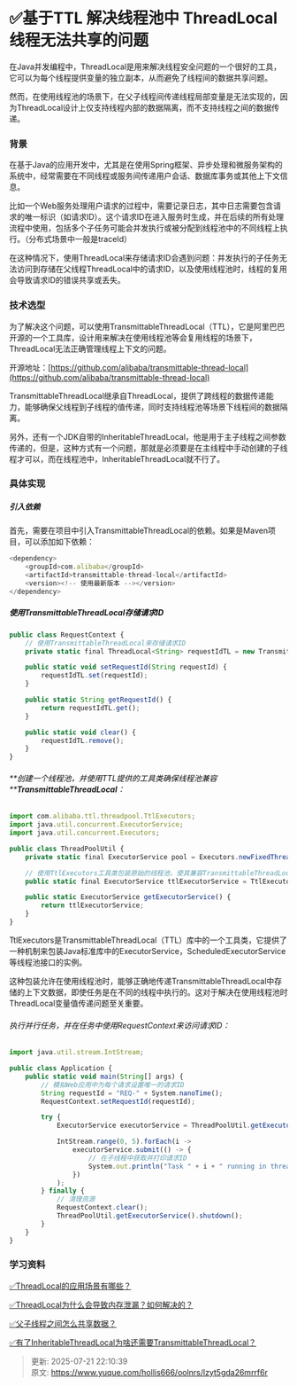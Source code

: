 # ✅基于TTL 解决线程池中 ThreadLocal 线程无法共享的问题



在Java并发编程中，ThreadLocal是用来解决线程安全问题的一个很好的工具，它可以为每个线程提供变量的独立副本，从而避免了线程间的数据共享问题。



然而，在使用线程池的场景下，在父子线程间传递线程局部变量是无法实现的，因为ThreadLocal设计上仅支持线程内部的数据隔离，而不支持线程之间的数据传递。



### 背景


在基于Java的应用开发中，尤其是在使用Spring框架、异步处理和微服务架构的系统中，经常需要在不同线程或服务间传递用户会话、数据库事务或其他上下文信息。



比如一个Web服务处理用户请求的过程中，需要记录日志，其中日志需要包含请求的唯一标识（如请求ID）。这个请求ID在进入服务时生成，并在后续的所有处理流程中使用，包括多个子任务可能会并发执行或被分配到线程池中的不同线程上执行。（分布式场景中一般是traceId）



在这种情况下，使用ThreadLocal来存储请求ID会遇到问题：并发执行的子任务无法访问到存储在父线程ThreadLocal中的请求ID，以及使用线程池时，线程的复用会导致请求ID的错误共享或丢失。



### 技术选型


为了解决这个问题，可以使用TransmittableThreadLocal（TTL），它是阿里巴巴开源的一个工具库，设计用来解决在使用线程池等会复用线程的场景下，ThreadLocal无法正确管理线程上下文的问题。



开源地址：[https://github.com/alibaba/transmittable-thread-local](https://github.com/alibaba/transmittable-thread-local) 



TransmittableThreadLocal继承自ThreadLocal，提供了跨线程的数据传递能力，能够确保父线程到子线程的值传递，同时支持线程池等场景下线程间的数据隔离。



另外，还有一个JDK自带的InheritableThreadLocal，他是用于主子线程之间参数传递的，但是，这种方式有一个问题，那就是必须要是在主线程中手动创建的子线程才可以，而在线程池中，InheritableThreadLocal就不行了。



### 具体实现
##### 引入依赖


首先，需要在项目中引入TransmittableThreadLocal的依赖。如果是Maven项目，可以添加如下依赖：



```javascript
<dependency>
    <groupId>com.alibaba</groupId>
    <artifactId>transmittable-thread-local</artifactId>
    <version><!-- 使用最新版本 --></version> 
</dependency>

```



##### <font style="color:rgb(13, 13, 13);">使用</font>TransmittableThreadLocal<font style="color:rgb(13, 13, 13);">存储请求ID</font>


```javascript
public class RequestContext {
    // 使用TransmittableThreadLocal来存储请求ID
    private static final ThreadLocal<String> requestIdTL = new TransmittableThreadLocal<>();

    public static void setRequestId(String requestId) {
        requestIdTL.set(requestId);
    }

    public static String getRequestId() {
        return requestIdTL.get();
    }

    public static void clear() {
        requestIdTL.remove();
    }
}

```



###### **<font style="color:rgb(13, 13, 13);">创建一个线程池，并使用TTL提供的工具类确保线程池兼容</font>****TransmittableThreadLocal**<font style="color:rgb(13, 13, 13);">：</font>


```javascript
import com.alibaba.ttl.threadpool.TtlExecutors;
import java.util.concurrent.ExecutorService;
import java.util.concurrent.Executors;

public class ThreadPoolUtil {
    private static final ExecutorService pool = Executors.newFixedThreadPool(10);

    // 使用TtlExecutors工具类包装原始的线程池，使其兼容TransmittableThreadLocal
    public static final ExecutorService ttlExecutorService = TtlExecutors.getTtlExecutorService(pool);

    public static ExecutorService getExecutorService() {
        return ttlExecutorService;
    }
}

```



TtlExecutors是TransmittableThreadLocal（TTL）库中的一个工具类，它提供了一种机制来包装Java标准库中的ExecutorService，ScheduledExecutorService等线程池接口的实例。



这种包装允许在使用线程池时，能够正确地传递TransmittableThreadLocal中存储的上下文数据，即使任务是在不同的线程中执行的。这对于解决在使用线程池时ThreadLocal变量值传递问题至关重要。



###### <font style="color:rgb(13, 13, 13);">执行并行任务，并在任务中使用</font>RequestContext<font style="color:rgb(13, 13, 13);">来访问请求ID：</font>


```javascript
import java.util.stream.IntStream;

public class Application {
    public static void main(String[] args) {
        // 模拟Web应用中为每个请求设置唯一的请求ID
        String requestId = "REQ-" + System.nanoTime();
        RequestContext.setRequestId(requestId);

        try {
            ExecutorService executorService = ThreadPoolUtil.getExecutorService();

            IntStream.range(0, 5).forEach(i -> 
                executorService.submit(() -> {
                    // 在子线程中获取并打印请求ID
                    System.out.println("Task " + i + " running in thread " + Thread.currentThread().getName() + " with Request ID: " + RequestContext.getRequestId());
                })
            );
        } finally {
            // 清理资源
            RequestContext.clear();
            ThreadPoolUtil.getExecutorService().shutdown();
        }
    }
}

```





### 学习资料


[✅ThreadLocal的应用场景有哪些？](https://www.yuque.com/hollis666/oolnrs/bpm9cgs19qwlgc1k)



[✅ThreadLocal为什么会导致内存泄漏？如何解决的？](https://www.yuque.com/hollis666/oolnrs/bueq7weva8ha9f1p)



[✅父子线程之间怎么共享数据？](https://www.yuque.com/hollis666/oolnrs/adgan2125uzrsbte)



[✅有了InheritableThreadLocal为啥还需要TransmittableThreadLocal？](https://www.yuque.com/hollis666/oolnrs/fucuuyqoqv8rdkpr)



> 更新: 2025-07-21 22:10:39  
> 原文: <https://www.yuque.com/hollis666/oolnrs/lzyt5gda26mrrf6r>